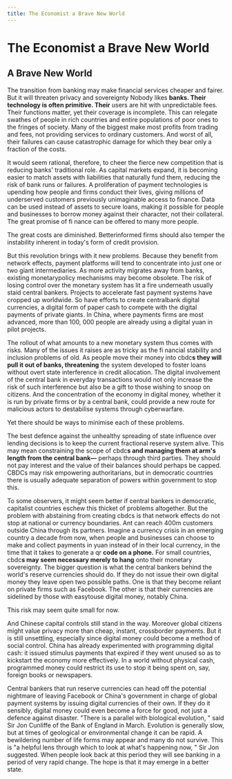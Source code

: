 ```yaml
---
title: The Economist a Brave New World
---
```

# The Economist a Brave New World
## A Brave New World

The transition from banking may make financial services cheaper and fairer. But it will threaten privacy and sovereignty
Nobody likes **banks. Their technology is often primitive. Their** users are hit with unpredictable fees. Their functions matter,  yet their coverage is incomplete. This can relegate swathes of people in rich countries and entire populations of poor ones to the fringes of society. Many of the biggest make most profits from trading and fees,  not providing services to ordinary customers. And worst of all,  their failures can cause catastrophic damage for which they bear only a fraction of the costs.

It would seem rational,  therefore,  to cheer the fierce new competition that is reducing banks' traditional role. As capital markets expand,  it is becoming easier to match assets with liabilities that naturally fund them,  reducing the risk of bank runs or failures. A proliferation of payment technologies is upending how people and firms conduct their lives,  giving millions of underserved customers previously unimaginable access to finance. Data can be used instead of assets to secure loans,  making it possible for people and businesses to borrow money against their character,  not their collateral. The great promise of fi nance can be offered to many more people.

The great costs are diminished. Betterinformed firms should also temper the instability inherent in today's form of credit provision.

But this revolution brings with it new problems. Because they benefit from network effects,  payment platforms will tend to concentrate into just one or two giant intermediaries. As more activity migrates away from banks,  existing monetarypolicy mechanisms may become obsolete. The risk of losing control over the monetary system has lit a fire underneath usually staid central bankers. Projects to accelerate fast payment systems have cropped up worldwide. So have efforts to create centralbank digital currencies,  a digital form of paper cash to compete with the digital payments of private giants. In China,  where payments firms are most advanced,  more than 100, 000 people are already using a digital yuan in pilot projects.

The rollout of what amounts to a new monetary system thus comes with risks. Many of the issues it raises are as tricky as the fi nancial stability and inclusion problems of old. As people move their money into cbdc**s they will pull it out of banks,  threatening**
the system developed to foster loans without overt state interference in credit allocation. The digital involvement of the central bank in everyday transactions would not only increase the risk of such interference but also be a gift to those wishing to snoop on citizens. And the concentration of the economy in digital money,  whether it is run by private firms or by a central bank,  could provide a new route for malicious actors to destabilise systems through cyberwarfare.

Yet there should be ways to minimise each of these problems.

The best defence against the unhealthy spreading of state influence over lending decisions is to keep the current fractional reserve system alive. This may mean constraining the scope of cbdc**s and managing them at arm's length from the central bank—** perhaps through third parties. They should not pay interest and the value of their balances should perhaps be capped. CBDCs may risk empowering authoritarians,  but in democratic countries there is usually adequate separation of powers within government to stop this.

To some observers,  it might seem better if central bankers in democratic,  capitalist countries eschew this thicket of problems altogether. But the problem with abstaining from creating cbdcs is that network effects do not stop at national or currency boundaries. Ant can reach 400m customers outside China through its partners. Imagine a currency crisis in an emerging country a decade from now,  when people and businesses can choose to make and collect payments in yuan instead of in their local currency,  in the time that it takes to generate a qr **code on a phone.**
For small countries, cbdc**s may seem necessary merely to hang**
onto their monetary sovereignty. The bigger question is what the central bankers behind the world's reserve currencies should do. If they do not issue their own digital money they leave open two possible paths. One is that they become reliant on private firms such as Facebook. The other is that their currencies are sidelined by those with easytouse digital money,  notably China.

This risk may seem quite small for now.

And Chinese capital controls still stand in the way. Moreover global citizens might value privacy more than cheap,  instant,  crossborder payments. But it is still unsettling,  especially since digital money could become a method of social control. China has already experimented with programming digital cash: it issued stimulus payments that expired if they went unused so as to kickstart the economy more effectively. In a world without physical cash,  programmed money could restrict its use to stop it being spent on,  say,  foreign books or newspapers.

Central bankers that run reserve currencies can head off the potential nightmare of leaving Facebook or China's government in charge of global payment systems by issuing digital currencies of their own. If they do it sensibly,  digital money could even become a force for good,  not just a defence against disaster. "There is a parallel with biological evolution, " said Sir Jon Cunliffe of the Bank of England in March. Evolution is generally slow,  but at times of geological or environmental change it can be rapid. A bewildering number of life forms may appear and many do not survive. This is "a helpful lens through which to look at what's happening now, " Sir Jon suggested. When people look back at this period they will see banking in a period of very rapid change. The hope is that it may emerge in a better state.